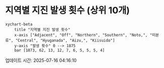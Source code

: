 # 지역별 지진 발생 횟수 (상위 10개)

```mermaid
xychart-beta
    title "지역별 지진 발생 횟수"
    x-axis ["Adjacent", "Off", "Northern", "Southern", "Noto,", "미분류", "Central", "Hyuganada", "Aizu,", "Kiisuido"]
    y-axis "발생 횟수" 0 --> 1875
    bar [1873, 62, 13, 12, 7, 6, 5, 5, 5, 4]
```

업데이트 시간: 2025-07-16 04:16:10
